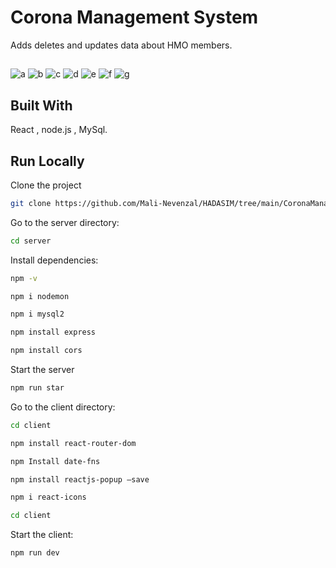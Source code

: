 
# Corona Management System
Adds deletes and updates data about HMO members.


## 

![a](./screenShot/1.png)
![b](./screenShot/2.png)
![c](./screenShot/3.png)
![d](./screenShot/4.png)
![e](./screenShot/5.png)
![f](./screenShot/6.png)
![g](./screenShot/7.png)




















## Built With
React ,
node.js ,
MySql.

## Run Locally

Clone the project

```bash
git clone https://github.com/Mali-Nevenzal/HADASIM/tree/main/CoronaManagementSystem
```

Go to the server directory:

```bash
cd server
```

Install dependencies:

```bash
npm -v
  ```
```bash
npm i nodemon
  ```  
  ```bash
npm i mysql2
  ```
```bash
npm install express
  ```
  ```bash
npm install cors
  ```
Start the server

```bash
npm run star
```


Go to the client directory:
```bash
cd client
  ```
  ```bash
npm install react-router-dom
  ```
```bash
npm Install date-fns
```  
```bash
npm install reactjs-popup –save

```
```bash
npm i react-icons

```
```bash
cd client
```
Start the client:

  ```bash
npm run dev
  ```



